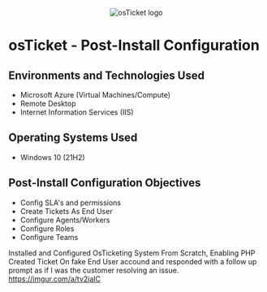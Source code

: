 <p align="center">
<img src="https://i.imgur.com/Clzj7Xs.png" alt="osTicket logo"/>
</p>

<h1>osTicket - Post-Install Configuration</h1>

<h2>Environments and Technologies Used</h2>

- Microsoft Azure (Virtual Machines/Compute)
- Remote Desktop
- Internet Information Services (IIS)

<h2>Operating Systems Used </h2>

- Windows 10</b> (21H2)

<h2>Post-Install Configuration Objectives</h2>

- Config SLA's and permissions 
- Create Tickets As End User
- Configure Agents/Workers
- Configure Roles
- Configure Teams

Installed and Configured OsTicketing System From Scratch, Enabling PHP
Created Ticket On fake End User accound and responded with a follow up prompt as if I was the customer resolving an issue.
https://imgur.com/a/tv2iaIC
